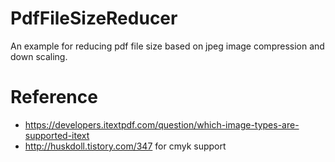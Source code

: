 # PdfFileSizeReducer
An example for reducing pdf file size based on jpeg image compression and down scaling.

# Reference
* https://developers.itextpdf.com/question/which-image-types-are-supported-itext
* http://huskdoll.tistory.com/347 for cmyk support

